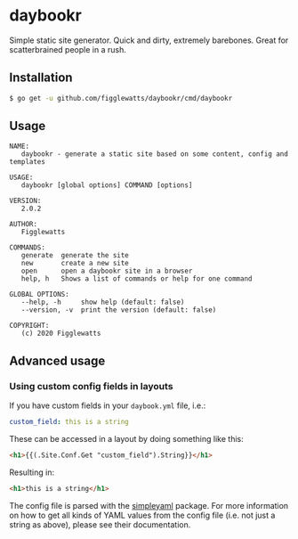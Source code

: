 # daybookr
Simple static site generator. Quick and dirty, extremely barebones. Great for scatterbrained people in a rush.

## Installation
```bash
$ go get -u github.com/figglewatts/daybookr/cmd/daybookr
```

## Usage
```
NAME:
   daybookr - generate a static site based on some content, config and templates

USAGE:
   daybookr [global options] COMMAND [options]

VERSION:
   2.0.2

AUTHOR:
   Figglewatts

COMMANDS:
   generate  generate the site
   new       create a new site
   open      open a daybookr site in a browser
   help, h   Shows a list of commands or help for one command

GLOBAL OPTIONS:
   --help, -h     show help (default: false)
   --version, -v  print the version (default: false)

COPYRIGHT:
   (c) 2020 Figglewatts
```

## Advanced usage

### Using custom config fields in layouts
If you have custom fields in your `daybook.yml` file, i.e.:
```yaml
custom_field: this is a string
```
These can be accessed in a layout by doing something like this:
```html
<h1>{{(.Site.Conf.Get "custom_field").String}}</h1>
```
Resulting in:
```html
<h1>this is a string</h1>
```
The config file is parsed with the [simpleyaml](https://github.com/smallfish/simpleyaml) package. For more information on how to get all kinds of YAML values from the config file (i.e. not just a string as above), please see their documentation.
